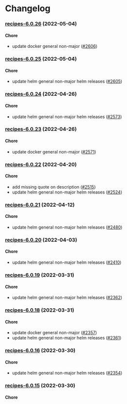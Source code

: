 # Changelog<br>


<a name="recipes-6.0.26"></a>
### [recipes-6.0.26](https://github.com/truecharts/apps/compare/recipes-6.0.25...recipes-6.0.26) (2022-05-04)

#### Chore

* update docker general non-major ([#2606](https://github.com/truecharts/apps/issues/2606))



<a name="recipes-6.0.25"></a>
### [recipes-6.0.25](https://github.com/truecharts/apps/compare/recipes-6.0.24...recipes-6.0.25) (2022-05-04)

#### Chore

* update helm general non-major helm releases ([#2605](https://github.com/truecharts/apps/issues/2605))



<a name="recipes-6.0.24"></a>
### [recipes-6.0.24](https://github.com/truecharts/apps/compare/recipes-6.0.23...recipes-6.0.24) (2022-04-26)

#### Chore

* update helm general non-major helm releases ([#2573](https://github.com/truecharts/apps/issues/2573))



<a name="recipes-6.0.23"></a>
### [recipes-6.0.23](https://github.com/truecharts/apps/compare/recipes-6.0.22...recipes-6.0.23) (2022-04-26)

#### Chore

* update docker general non-major ([#2571](https://github.com/truecharts/apps/issues/2571))



<a name="recipes-6.0.22"></a>
### [recipes-6.0.22](https://github.com/truecharts/apps/compare/recipes-6.0.21...recipes-6.0.22) (2022-04-20)

#### Chore

* add missing quote on description ([#2515](https://github.com/truecharts/apps/issues/2515))
* update helm general non-major helm releases ([#2524](https://github.com/truecharts/apps/issues/2524))



<a name="recipes-6.0.21"></a>
### [recipes-6.0.21](https://github.com/truecharts/apps/compare/recipes-6.0.20...recipes-6.0.21) (2022-04-12)

#### Chore

* update helm general non-major helm releases ([#2480](https://github.com/truecharts/apps/issues/2480))



<a name="recipes-6.0.20"></a>
### [recipes-6.0.20](https://github.com/truecharts/apps/compare/recipes-6.0.19...recipes-6.0.20) (2022-04-03)

#### Chore

* update helm general non-major helm releases ([#2410](https://github.com/truecharts/apps/issues/2410))



<a name="recipes-6.0.19"></a>
### [recipes-6.0.19](https://github.com/truecharts/apps/compare/recipes-6.0.18...recipes-6.0.19) (2022-03-31)

#### Chore

* update helm general non-major helm releases ([#2362](https://github.com/truecharts/apps/issues/2362))



<a name="recipes-6.0.18"></a>
### [recipes-6.0.18](https://github.com/truecharts/apps/compare/recipes-6.0.16...recipes-6.0.18) (2022-03-31)

#### Chore

* update docker general non-major ([#2357](https://github.com/truecharts/apps/issues/2357))
* update helm general non-major helm releases ([#2361](https://github.com/truecharts/apps/issues/2361))



<a name="recipes-6.0.16"></a>
### [recipes-6.0.16](https://github.com/truecharts/apps/compare/recipes-6.0.15...recipes-6.0.16) (2022-03-30)

#### Chore

* update helm general non-major helm releases ([#2354](https://github.com/truecharts/apps/issues/2354))



<a name="recipes-6.0.15"></a>
### [recipes-6.0.15](https://github.com/truecharts/apps/compare/recipes-6.0.14...recipes-6.0.15) (2022-03-30)

#### Chore

